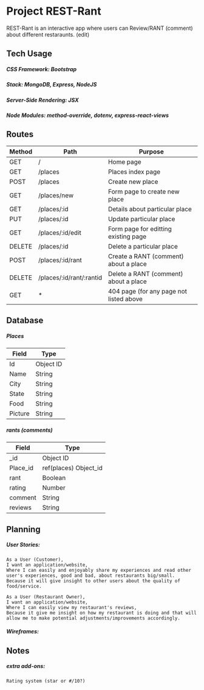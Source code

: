 # Project REST-Rant

REST-Rant is an interactive app where users can Review/RANT (comment) about different restaraunts. (edit)

## Tech Usage

##### CSS Framework: Bootstrap

##### Stack: MongoDB, Express, NodeJS

##### Server-Side Rendering: JSX

##### Node Modules: method-override, dotenv, express-react-views

## Routes
 
|  Method  |           Path             |                 Purpose                   |
|----------|----------------------------|-------------------------------------------|
|  GET     |  /                         |  Home page                                |
|  GET     |  /places                   |  Places index page                        |
|  POST    |  /places                   |  Create new place                         |
|  GET     |  /places/new               |  Form page to create new place            |
|  GET     |  /places/:id               |  Details about particular place           | 
|  PUT     |  /places/:id               |  Update particular place                  |
|  GET     |  /places/:id/edit          |  Form page for editting existing page     |
|  DELETE  |  /places/:id               |  Delete a particular place                |
|  POST    |  /places/:id/rant          |  Create a RANT (comment) about a place    |
|  DELETE  |  /places/:id/rant/:rantid  |  Delete a RANT (comment) about a place    |
|  GET     |  *                         |  404 page (for any page not listed above  |

## Database

##### Places 

|  Field  |   Type    |
|---------|-----------|
| Id      | Object ID |
| Name    | String    |
| City    | String    |
| State   | String    |
| Food    | String    |
| Picture | String    |

##### rants (comments)

|  Field   |          Type          |
|----------|------------------------|
| _id      |  Object ID             |
| Place_id |  ref(places) Object_id |
| rant     |  Boolean               |
| rating   |  Number                |
| comment  |  String                | 
| reviews  |  String                |

## Planning

##### User Stories:
    
    As a User (Customer),
    I want an application/website,
    Where I can easily and enjoyably share my experiences and read other user's experiences, good and bad, about restaurants big/small.
    Because it will give insight to other users about the quality of food/service.

    As a User (Restaurant Owner),
    I want an application/website, 
    Where I can easily view my restaurant's reviews,
    Because it give me insight on how my restaurant is doing and that will allow me to make potential adjustments/improvements accordingly.

##### Wireframes:

## Notes

##### extra add-ons:
    
    Rating system (star or #/10?)